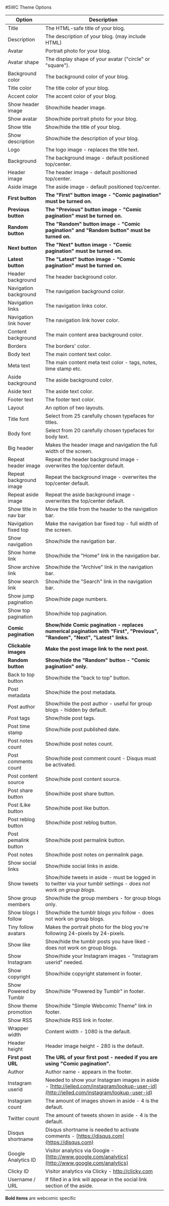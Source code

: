 #SWC Theme Options

| Option                    | Description                             | 
| ------------------------- | --------------------------------------- |
| Title                     | The HTML-safe title of your blog.
| Description               | The description of your blog. (may include HTML)
| Avatar                    | Portrait photo for your blog.
| Avatar shape              | The display shape of your avatar ("circle" or "square").
| Background color          | The background color of your blog.
| Title color               | The title color of your blog.
| Accent color              | The accent color of your blog.
| Show header image         | Show/hide header image.
| Show avatar               | Show/hide portrait photo for your blog.
| Show title                | Show/hide the title of your blog.
| Show description          | Show/hide the description of your blog.
| Logo                      | The logo image - replaces the title text.
| Background                | The background image - default positioned top/center. 
| Header image              | The header image - default positioned top/center.
| Aside image               | The aside image - default positioned top/center. 
| **First button**          | **The "First" button image - "Comic pagination" must be turned on.**
| **Previous button**       | **The "Previous" button image - "Comic pagination" must be turned on.**
| **Random button**         | **The "Random" button image - "Comic pagination" and "Random button" must be turned on.**
| **Next button**           | **The "Next" button image - "Comic pagination" must be turned on.**
| **Latest button**         | **The "Latest" button image - "Comic pagination" must be turned on.**
| Header background         | The header background color.
| Navigation background     | The navigation background color.
| Navigation links          | The navigation links color.
| Navigation link hover     | The navigation link hover color. 
| Content background        | The main content area background color.
| Borders                   | The borders' color.
| Body text                 | The main content text color.
| Meta text                 | The main content meta text color - tags, notes, time stamp etc.
| Aside background          | The aside background color.
| Aside text                | The aside text color.
| Footer text               | The footer text color.
| Layout                    | An option of two layouts.
| Title font                | Select from 25 carefully chosen typefaces for titles.
| Body font                 | Select from 20 carefully chosen typefaces for body text.
| Big header                | Makes the header image and navigation the full width of the screen.
| Repeat header image       | Repeat the header background image - overwrites the top/center default.
| Repeat background image   | Repeat the background image - overwrites the top/center default.
| Repeat aside image        | Repeat the aside background image - overwrites the top/center default.
| Show title in nav bar     | Move the title from the header to the navigation bar.
| Navigation fixed top      | Make the navigation bar fixed top - full width of the screen.
| Show navigation           | Show/hide the navigation bar.
| Show home link            | Show/hide the "Home" link in the navigation bar.
| Show archive link         | Show/hide the "Archive" link in the navigation bar.
| Show search link          | Show/hide the "Search" link in the navigation bar.
| Show jump pagination      | Show/hide page numbers.
| Show top pagination       | Show/hide top pagination.
| **Comic pagination**      | **Show/hide Comic pagination - replaces numerical pagination with "First", "Previous", "Random", "Next", "Latest" links.**
| **Clickable images**      | **Make the post image link to the next post.**
| **Random button**         | **Show/hide the "Random" button  - "Comic pagination" only.**
| Back to top button        | Show/hide the "back to top" button.
| Post metadata             | Show/hide the post metadata.
| Post author               | Show/hide the post author - useful for group blogs - hidden by default.
| Post tags                 | Show/hide post tags.
| Post time stamp           | Show/hide post published date.
| Post notes count          | Show/hide post notes count.
| Post comments count       | Show/hide post comment count - Disqus must be activated.
| Post content source       | Show/hide post content source.
| Post share button         | Show/hide post share button.
| Post lLike button         | Show/hide post like button.
| Post reblog button        | Show/hide post reblog button.
| Post pemalink button      | Show/hide post permalink button.
| Post notes                | Show/hide post notes on permalink page.
| Show social links         | Show/hide social links in aside.
| Show tweets               | Show/hide tweets in aside - must be logged in to twitter via your tumblr settings - _does not work on group blogs_.
| Show group members        | Show/hide the group members - for group blogs only.
| Show blogs I follow       | Show/hide the tumblr blogs you follow - does not work on group blogs.
| Tiny follow avatars       | Makes the portrait photo for the blog you're following 24-pixels by 24-pixels.
| Show like                 | Show/hide the tumblr posts you have liked - does not work on group blogs.
| Show Instagram            | Show/hide your Instagram images - "Instagram userid" needed.
| Show copyright            | Show/hide copyright statement in footer.
| Show Powered by Tumblr    | Show/hide "Powered by Tumblr" in footer.
| Show theme promotion      | Show/hide "Simple Webcomic Theme" link in footer.
| Show RSS                  | Show/hide RSS link in footer.
|Wrapper width              | Content width - 1080 is the default.
|Header height              | Header image height - 280 is the default.
|**First post URL**         | **The URL of your first post - needed if you are using "Comic pagination".**
|Author                     | Author name - appears in the footer.
|Instagram userid           | Needed to show your Instagram images in aside - [http://jelled.com/instagram/lookup-user-id](http://jelled.com/instagram/lookup-user-id)
|Instagram count            | The amount of images shown in aside - 4 is the default.
|Twitter count              | The amount of tweets shown in aside - 4 is the default.
|Disqus shortname           | Disqus shortname is needed to activate comments - [https://disqus.com](https://disqus.com)
|Google Analytics ID        | Visitor analytics via Google - [http://www.google.com/analytics](http://www.google.com/analytics)
|Clicky ID                  | Visitor analytics via Clicky - http://clicky.com
|Username / URL             | If filled in a link will appear in the social link section of the aside.


**Bold items** are webcomic specific
